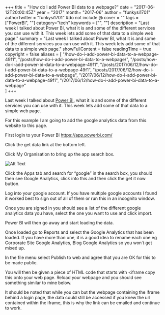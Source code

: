 +++
title = "How do I add Power BI data to a webpage?"
date = "2017-06-12T20:00:45Z"
year = "2017"
month= "2017-06"
author = "funkysi1701"
authorTwitter = "funkysi1701" #do not include @
cover = ""
tags = ["PowerBI", ""]
category="tech"
keywords = ["", ""]
description = "Last week I talked about Power BI, what it is and some of the different services you can use with it. This week lets add some of that data to a simple web page."
summary = "Last week I talked about Power BI, what it is and some of the different services you can use with it. This week lets add some of that data to a simple web page."
showFullContent = false
readingTime = true
copyright = false
aliases = [
    "/how-do-i-add-power-bi-data-to-a-webpage-49f1",
    "/posts/how-do-i-add-power-bi-data-to-a-webpage/",
    "/posts/how-do-i-add-power-bi-data-to-a-webpage-49f1",
    "/posts/2017/06/12/how-do-i-add-power-bi-data-to-a-webpage-49f1",
    "/posts/2017/06/12/how-do-i-add-power-bi-data-to-a-webpage",
    "/2017/06/12/how-do-i-add-power-bi-data-to-a-webpage-49f1",
    "/2017/06/12/how-do-i-add-power-bi-data-to-a-webpage"    
]
+++

Last week I talked about [Power BI](https://www.funkysi1701.com/2017/06/05/businessintelligence/), what it is and some of the different services you can use with it. This week lets add some of that data to a simple web page.

For this example I am going to add the google analytics data from this website to this page.

First login to your Power BI https://app.powerbi.com/

Click the get data link at the bottom left.

Click My Organisation to bring up the app search box.

![Alt Text](https://dev-to-uploads.s3.amazonaws.com/uploads/articles/46c1lyxy053xcq66fowf.jpg)

Click the Apps tab and search for “google” in the search box, you should then see Google Analytics, click into this and then click the get it now button.

Log into your google account. If you  have multiple google accounts I found it worked best to sign out of all of them or run this in an incognito window.

Once you are signed in you should see a list of the different google analytics data you have, select the one you want to use and click import.

Power BI will then go away and start loading the data.

Once loaded go to Reports and select the Google Analytics that has been loaded. If you have more than one, it is a good idea to rename each one eg Corporate Site Google Analytics, Blog Google Analytics so you won’t get mixed up.

In the file menu select Publish to web and agree that you are OK for this to be made public.

You will then be given a piece of HTML code that starts with &lt;iframe copy this onto your web page. Reload your webpage and you should see something similar to mine below.

It should be noted that while you can but the webpage containing the iframe behind a login page, the data could still be accessed if you knew the url contained within the iframe, this is why the link can be emailed and continue to work.